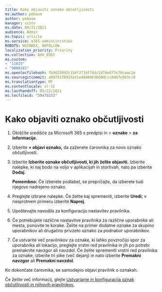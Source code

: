 ```yaml
---
title: Kako objaviti oznako občutljivosti
ms.author: pebaum
author: pebaum
manager: scotv
ms.date: 04/21/2021
audience: Admin
ms.topic: article
ms.service: o365-administration
ROBOTS: NOINDEX, NOFOLLOW
localization_priority: Priority
ms.collection: Adm_O365
ms.custom:
- "11015"
- "9000181"
ms.openlocfilehash: 7b9025092c154f2734f74dc547de877e70caac2e
ms.sourcegitcommit: a097d1f8915a31ed8460b5b68dccc8d87e563cc0
ms.translationtype: MT
ms.contentlocale: sl-SI
ms.lasthandoff: 09/22/2021
ms.locfileid: "59475233"
---
```

# <a name="how-to-publish-a-sensitivity-label"></a>Kako objaviti oznako občutljivosti

1. Obiščite središče za Microsoft 365 s predpisi in > **oznake**  >  **za informacije.**

1. Izberite **+ objavi oznako,** da zaženete čarovnika za novo oznako občutljivosti.

1. Izberite **Izberite oznake občutljivosti, ki jih želite objaviti.** Izberite nalepke, ki naj bodo na voljo v aplikacijah in storitvah, nato pa izberite **Dodaj**.

    **Pomembno:** Če izberete podlabel, se prepričajte, da izberete tudi njegovo nadrejeno oznako.

1. Preglejte izbrane nalepke. Če želite kaj spremeniti, izberite **Uredi**; v nasprotnem primeru izberite **Naprej**.

1. Upoštevajte navodila za konfiguracijo nastavitev pravilnika.

1. Če potrebujete različne nastavitve pravilnika za različne uporabnike ali mesta, ponovite te korake. Želite na primer dodatne oznake za skupino uporabnikov ali drugačno privzeto oznako za podnabor uporabnikov.

1. Če ustvarite več pravilnikov za oznake, ki lahko povzročijo spor za uporabnika ali lokacijo, preglejte vrstni red pravilnika in jih po potrebi premaknite navzgor ali navzdol. Če želite spremeniti vrstni red pravilnika za oznake, izberite tri pike (več dejanj) in nato izberite **Premakni navzgor** ali **Premakni navzdol**.

Ko dokončate čarovnika, se samodejno objavi pravilnik o oznakah.

Če želite več informacij, glejte [Ustvarjanje in konfiguracija oznak občutljivosti in njihovih pravilnikov.](https://docs.microsoft.com/microsoft-365/compliance/create-sensitivity-labels)